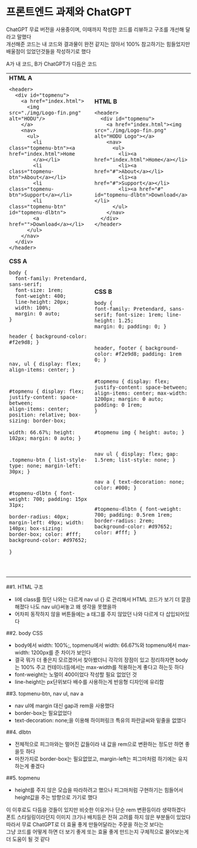 프론트엔드 과제와 ChatGPT
======================
ChatGPT 무료 버전을 사용중이며, 이때까지 작성한 코드를 리뷰하고 구조를 개선해 달라고 말했다</br>
개선해준 코드는 내 코드와 결과물이 완전 같지는 않아서 100% 참고하기는 힘들었지만 배울점이 있었던것들을 작성하기로 했다

A가 내 코드, B가 ChatGPT가 다듬은 코드

<table>
  <tr>
    <td>
      <strong>HTML A</strong>
      <pre><code>&lt;header&gt;
  &lt;div id="topmenu"&gt;        
    &lt;a href="index.html"&gt;
      &lt;img src="./img/Logo-fin.png" alt="HODU"/&gt;
    &lt;/a&gt;
    &lt;nav&gt;
      &lt;ul&gt;
        &lt;li class="topmenu-btn"&gt;&lt;a href="index.html"&gt;Home
        &lt;/a&gt;&lt;/li&gt;
        &lt;li class="topmenu-btn"&gt;About&lt;/a&gt;&lt;/li&gt;
        &lt;li class="topmenu-btn"&gt;Support&lt;/a&gt;&lt;/li&gt;
        &lt;li class="topmenu-btn" id="topmenu-dlbtn"&gt;
        &lt;a href=""&gt;Download&lt;/a&gt;&lt;/li&gt;
      &lt;/ul&gt;
    &lt;/nav&gt;
  &lt;/div&gt;
&lt;/header&gt;</code></pre>
    </td>
    <td>
      <strong>HTML B</strong>
      <pre><code>&lt;header&gt;
  &lt;div id="topmenu"&gt;
    &lt;a href="index.html"&gt;&lt;img src="./img/Logo-fin.png" alt="HODU Logo"&gt;&lt;/a&gt;
    &lt;nav&gt;
      &lt;ul&gt;
        &lt;li&gt;&lt;a href="index.html"&gt;Home&lt;/a&gt;&lt;/li&gt;
        &lt;li&gt;&lt;a href="#"&gt;About&lt;/a&gt;&lt;/li&gt;
        &lt;li&gt;&lt;a href="#"&gt;Support&lt;/a&gt;&lt;/li&gt;
        &lt;li&gt;&lt;a href="#" id="topmenu-dlbtn"&gt;Download&lt;/a&gt;&lt;/li&gt;
      &lt;/ul&gt;
    &lt;/nav&gt;
  &lt;/div&gt;
&lt;/header&gt;</code></pre>
    </td>
  </tr>
  <tr>
    <td>
      <strong>CSS A</strong>
      <pre><code>body {  
  font-family: Pretendard, sans-serif;
  font-size: 1rem;
  font-weight: 400;
  line-height: 20px;
  width: 100%;
  margin: 0 auto;  
}

header {
  background-color: #f2e9d8;
}

nav,
ul {
  display: flex;
  align-items: center;
}

#topmenu {
  display: flex;
  justify-content: space-between;
  align-items: center;
  position: relative;
  box-sizing: border-box;  
  width: 66.67%;
  height: 102px;
  margin: 0 auto;
}

.topmenu-btn {
  list-style-type: none;
  margin-left: 30px;
}

#topmenu-dlbtn {
  font-weight: 700;
  padding: 15px 31px;  
  border-radius: 40px;
  margin-left: 49px;
  width: 140px;
  box-sizing: border-box; 
  color: #fff;
  background-color: #d97652;   
}

</code></pre>
    </td>
    <td>
      <strong>CSS B</strong>
      <pre><code>body {
  font-family: Pretendard, sans-serif;
  font-size: 1rem;
  line-height: 1.25;
  margin: 0;
  padding: 0;
}

header, footer {
  background-color: #f2e9d8;
  padding: 1rem 0;
}

#topmenu {
  display: flex;
  justify-content: space-between;
  align-items: center;
  max-width: 1200px;
  margin: 0 auto;
  padding: 0 1rem;
}

#topmenu img {
  height: auto;
}

nav ul {
  display: flex;
  gap: 1.5rem;
  list-style: none;
}

nav a {
  text-decoration: none;
  color: #000;
}

#topmenu-dlbtn {
  font-weight: 700;
  padding: 0.5rem 1rem;
  border-radius: 2rem;
  background-color: #d97652;
  color: #fff;
}
</code></pre>
    </td>
  </tr>
</table>

##1. HTML 구조
  * li에 class를 줬던 나와는 다르게 nav ul {} 로 관리해서 HTML 코드가 보기 더 깔끔해졌다 나도 nav ul{}써놓고 왜 생각을 못했을까
  * 어차피 동작하지 않을 버튼들에는 a 태그를 주지 않았던 나와 다르게 다 삽입되어있다

##2. body CSS
  * body에서 width: 100%;, topmenu에서 width: 66.67%와 topmenu에서 max-width: 1200px를 준 차이가 보인다
  * 결국 뭐가 더 좋은지 모르겠어서 찾아봤더니 각각의 장점이 있고 정리하자면 body는 100% 주고 컨테이너등에서는 max-width를 적용하는게 좋다고 하는듯 하다
  * font-weight는 노멀이 400이었다 작성할 필요 없었던 것
  * line-height는 px단위보다 배수를 사용하는게 반응형 디자인에 유리함
  
##3. topmenu-btn, nav ul, nav a
  * nav ul에 margin 대신 gap과 rem을 사용했다
  * border-box는 필요없었다
  * text-decoration: none;을 이용해 하이퍼링크 특유의 파란글씨와 밑줄을 없앴다

##4. dlbtn
  * 전체적으로 피그마와는 멀어진 값들이라 내 값을 rem으로 변환하는 정도만 하면 좋을듯 하다
  * 마찬가지로 border-box는 필요없었고, margin-left는 피그마처럼 하기에는 유지하는게 좋겠다

##5. topmenu
  * height를 주지 않은 모습을 따라하려고 했으나 피그마처럼 구현하기는 힘들어서 height값을 주는 방향으로 가기로 했다

이 이후로도 다듬을 것들이 있지만 비슷한 이유거나 단순 rem 변환등이라 생략하겠다</br>
폰트 스타일링이라던지 이미지 크기나 배치등은 전혀 고려를 하지 않은 부분들이 있었다 </br>
따라서 무료 ChatGPT로 더 효율 좋게 만들어달라는 주문을 하는것 보다는 </br>
그냥 코드를 어떻게 하면 더 보기 좋게 또는 효율 좋게 만드는지 구체적으로 물어보는게 더 도움이 될 것 같다</br>
